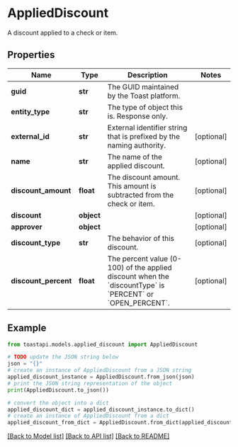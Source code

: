 # AppliedDiscount

A discount applied to a check or item. 

## Properties

Name | Type | Description | Notes
------------ | ------------- | ------------- | -------------
**guid** | **str** | The GUID maintained by the Toast platform. | 
**entity_type** | **str** | The type of object this is. Response only. | 
**external_id** | **str** | External identifier string that is prefixed by the naming authority. | [optional] 
**name** | **str** | The name of the applied discount. | [optional] 
**discount_amount** | **float** | The discount amount. This amount is subtracted from the check or item. | [optional] 
**discount** | **object** |  | [optional] 
**approver** | **object** |  | [optional] 
**discount_type** | **str** | The behavior of this discount.  | [optional] 
**discount_percent** | **float** | The percent value (0-100) of the applied discount when the &#x60;discountType&#x60; is &#x60;PERCENT&#x60; or &#x60;OPEN_PERCENT&#x60;. | [optional] 

## Example

```python
from toastapi.models.applied_discount import AppliedDiscount

# TODO update the JSON string below
json = "{}"
# create an instance of AppliedDiscount from a JSON string
applied_discount_instance = AppliedDiscount.from_json(json)
# print the JSON string representation of the object
print(AppliedDiscount.to_json())

# convert the object into a dict
applied_discount_dict = applied_discount_instance.to_dict()
# create an instance of AppliedDiscount from a dict
applied_discount_from_dict = AppliedDiscount.from_dict(applied_discount_dict)
```
[[Back to Model list]](../README.md#documentation-for-models) [[Back to API list]](../README.md#documentation-for-api-endpoints) [[Back to README]](../README.md)


